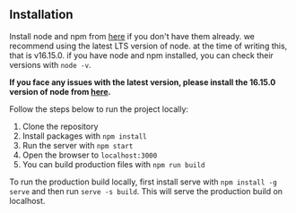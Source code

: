 ## Installation

Install node and npm from [here](https://nodejs.org/en/download/) if you don't have them already. we recommend using the latest LTS version of node. at the time of writing this, that is v16.15.0. if you have node and npm installed, you can check their versions with `node -v`.

**If you face any issues with the latest version, please install the 16.15.0 version of node from [here](https://nodejs.org/download/release/v16.15.0/).**

Follow the steps below to run the project locally:

1. Clone the repository
2. Install packages with `npm install`
3. Run the server with `npm start`
4. Open the browser to `localhost:3000`
5. You can build production files with `npm run build`

To run the production build locally, first install serve with `npm install -g serve` and then run `serve -s build`. This will serve the production build on localhost.
